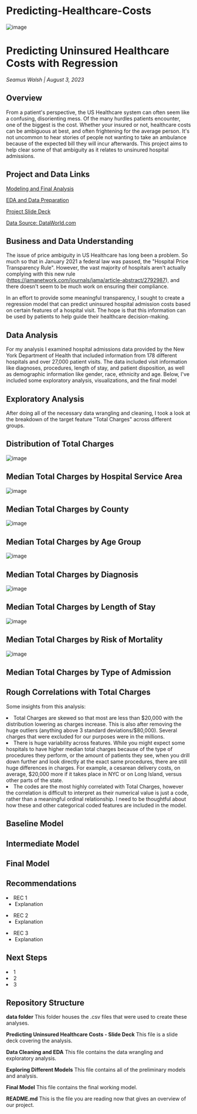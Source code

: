 # Predicting-Healthcare-Costs

![image](https://github.com/SeamusW/Predicting-Healthcare-Costs/assets/32468677/adaa4d70-3df9-4cd4-8cbb-0cf47e0b2caa)


# Predicting Uninsured Healthcare Costs with Regression
*Seamus Walsh |  August 3, 2023*

## Overview
From a patient's perspective, the US Healthcare system can often seem like a confusing, disorienting mess. Of the many hurdles patients encounter, one of the biggest is the cost. Whether your insured or not, healthcare costs can be ambiguous at best, and often frightening for the average person. It's not uncommon to hear stories of people not wanting to take an ambulance because of the expected bill they will incur afterwards. This project aims to help clear some of that ambiguity as it relates to unsinured hospital admissions.



## Project and Data Links
<a href="https://github.com/SeamusW/NLP-Tweet-Emotions/blob/main/Modeling%20and%20Final%20Analysis.ipynb">Modeling and Final Analysis</a>

<a href="https://github.com/SeamusW/NLP-Tweet-Emotions/blob/main/EDA%2C%20Processing%2C%20and%20Feature%20Engineering%20-%20Twitter%20Sentiment%20Analysis%20Project.ipynb">EDA and Data Preparation</a>
 
<a href="https://github.com/SeamusW/Twitter-Sentiment-Analysis-using-NLP/blob/main/Twitter%20Sentiment%20Analysis%20Slide%20Deck%20-%20July%202023.pdf">Project Slide Deck</a>

<a href="https://data.world/crowdflower/brands-and-product-emotions">Data Source: DataWorld.com</a>


## Business and Data Understanding
The issue of price ambiguity in US Healthcare has long been a problem. So much so that in January 2021 a federal law was passed, the "Hospital Price Transparency Rule". However, the vast majority of hospitals aren't actually complying with this new rule (https://jamanetwork.com/journals/jama/article-abstract/2792987), and there doesn't seem to be much work on ensuring their compliance.

In an effort to provide some meaningful transparency, I sought to create a regression model that can predict uninsured hospital admission costs based on certain features of a hospital visit. The hope is that this information can be used by patients to help guide their healthcare decision-making.


## Data Analysis
For my analysis I examined hospital admissions data provided by the New York Department of Health that included information from 178 different hospitals and over 27,000 patient visits. The data included visit information like diagnoses, procedures, length of stay, and patient disposition, as well as demographic information like gender, race, ethnicity and age. Below, I've included some exploratory analysis, visualizations, and the final model



## Exploratory Analysis
After doing all of the necessary data wrangling and cleaning, I took a look at the breakdown of the target feature "Total Charges" across different groups.

## Distribution of Total Charges
![image](https://github.com/SeamusW/Predicting-Healthcare-Costs/assets/32468677/4483b9ca-ea16-4ced-a0f7-237eda81eef7)

## Median Total Charges by Hospital Service Area
![image](https://github.com/SeamusW/Predicting-Healthcare-Costs/assets/32468677/4c223cfc-5faf-4ecd-8030-09633d4a77cc)

## Median Total Charges by County
![image](https://github.com/SeamusW/Predicting-Healthcare-Costs/assets/32468677/79e54756-08ee-477b-a5a1-e81851676432)

## Median Total Charges by Age Group
![image](https://github.com/SeamusW/Predicting-Healthcare-Costs/assets/32468677/2817d35e-d463-4bd4-a81e-33ce94c4d0b6)

## Median Total Charges by Diagnosis
![image](https://github.com/SeamusW/Predicting-Healthcare-Costs/assets/32468677/83f3608a-632c-48ab-aeea-7a4536eeedb5)

## Median Total Charges by Length of Stay
![image](https://github.com/SeamusW/Predicting-Healthcare-Costs/assets/32468677/05ac77a6-3271-435b-a32b-3fe2e73c6d9d)

## Median Total Charges by Risk of Mortality
![image](https://github.com/SeamusW/Predicting-Healthcare-Costs/assets/32468677/906f4476-0ff6-407a-b966-47a5cbde3e88)

## Median Total Charges by Type of Admission

## Rough Correlations with Total Charges


Some insights from this analysis:
<li> Total Charges are skewed so that most are less than $20,000 with the distribution lowering as charges increase. This is also after removing the huge outliers (anything above 3 standard deviations/$80,000). Several charges that were excluded for our purposes were in the millions.</li>

<li>There is huge variability across features. While you might expect some hospitals to have higher median total charges because of the type of procedures they perform, or the amount of patients they see, when you drill down further and look directly at the exact same procedures, there are still huge differences in charges. For example, a cesarean delivery costs, on average, $20,000 more if it takes place in NYC or on Long Island, versus other parts of the state.</li>

<li>The codes are the most highly correlated with Total Charges, however the correlation is difficult to interpret as their numerical value is just a code, rather than a meaningful ordinal relationship. I need to be thoughtful about how these and other categorical coded features are included in the model.</li>


## Baseline Model


## Intermediate Model


## Final Model



## Recommendations
<li>REC 1
<ul class="square">
  <li>Explanation</li></ul>
<li>REC 2
 <ul class="square">
   <li>Explanation</li></ul>
<li>REC 3
<ul class="square">
  <li> Explanation</li></ul>

## Next Steps
<li>1
<li>2
<li>3

## Repository Structure
  <b>data folder</b> This folder houses the .csv files that were used to create these analyses.
  
  <b>Predicting Uninsured Healthcare Costs - Slide Deck</b> This file is a slide deck covering the analysis.

  <b>Data Cleaning and EDA</b> This file contains the data wrangling and exploratory analysis.

  <b>Exploring Different Models</b> This file contains all of the preliminary models and analysis.

  <b>Final Model</b> This file contains the final working model.
  
  
  <b>README.md</b> This is the file you are reading now that gives an overview of our project.
